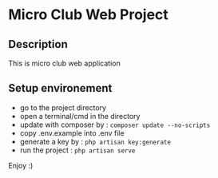 # Micro Club Web Project 

## Description 
This is micro club web application

## Setup environement
 - go to the project directory 
 - open a terminal/cmd in the directory
 - update with composer by : `composer update --no-scripts`
 - copy .env.example into .env file
 - generate a key by : `php artisan key:generate`
 - run the project : `php artisan serve`
 
Enjoy :) 
 
